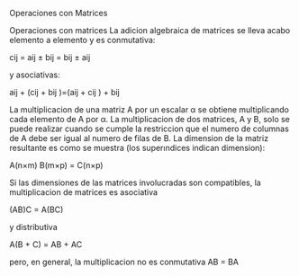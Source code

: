 Operaciones con Matrices

Operaciones con matrices
La adicion algebraica de matrices se lleva acabo elemento a elemento y es conmutativa:

cij = aij ± bij = bij ± aij 

y asociativas:

aij + (cij + bij )=(aij + cij ) + bij 

La multiplicacion de una matriz A por un escalar α se obtiene multiplicando cada elemento de A por α.
La multiplicacion de dos matrices, A y B, solo se puede realizar cuando se cumple la restriccion que el
numero de columnas de A debe ser igual al numero de filas de B. La dimension de la matriz resultante es
como se muestra (los superındices indican dimension):

A(n×m)
B(m×p) = C(n×p) 

Si las dimensiones de las matrices involucradas son compatibles, la multiplicacion de matrices es asociativa

(AB)C = A(BC)

y distributiva

A(B + C) = AB + AC 

pero, en general, la multiplicacion no es conmutativa
AB = BA
